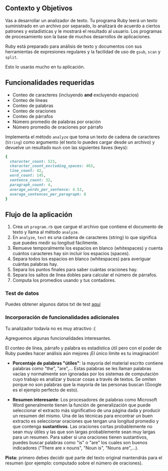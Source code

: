 ## Contexto y Objetivos

Vas a desarrollar un analizador de texto. Tu programa Ruby leerá un texto suministrado en un archivo por separado, lo analizará de acuerdo a ciertos patrones y estadísticas y le mostrará el resultado al usuario. Los programas de procesamiento son la base de muchos desarrollos de aplicaciones.

Ruby está preparado para análisis de texto y documentos con sus herramientas de expresiones regulares y la facilidad de uso de `gsub`, `scan` y `split`.

Esto lo usarás mucho en tu aplicación.

## Funcionalidades requeridas

* Conteo de caracteres (incluyendo **and** excluyendo espacios)
* Conteo de líneas
* Conteo de palabras
* Conteo de oraciones
* Conteo de párrafos
* Número promedio de palabras por oración
* Número promedio de oraciones por párrafo

Implementa el método `analyze` que toma un texto de cadena de caracteres (`String`) como argumento (el texto lo puedes cargar desde un archivo) y devuelve un resultado `Hash` con las siguientes llaves (keys):

```ruby
{
  character_count: 523,
  character_count_excluding_spaces: 463,
  line_count: 42,
  word_count: 145,
  sentence_count: 32,
  paragraph_count: 4,
  average_words_per_sentence: 4.53,
  average_sentences_per_paragraph: 8
}
```

## Flujo de la aplicación

1. Crea un `program.rb` que cargue el archivo que contiene el documento de texto y llama al método  `analyze`.
1. En `analyze`, `text` es una cadena de caracteres (string) lo que significa que puedes medir su longitud fácilmente.
1. Remueve temporalmente los espacios en blanco (whitespaces) y cuenta cuántos caracteres hay sin incluir los espacios (spaces).
1. Separa todos los espacios en blanco (whitespaces) para averiguar cuántas palabras hay.
1. Separa los puntos finales para saber cuántas oraciones hay.
1. Separa los saltos de línea dobles para calcular el número de párrafos.
1. Computa los promedios usando y tus contadores.

### Test de datos

Puedes obtener algunos datos txt de test [aquí](http://www.rubyinside.com/book/oliver.txt)

### Incorporación de funcionalidades adicionales

Tu analizador todavía no es muy atractivo :(

Agreguemos algunas funcionalidades interesantes.

El conteo de línea, párrafo y palabra es estadística útil pero con el poder de Ruby puedes hacer análisis aún mejores ¡El único límite es tu imaginación!

* **Porcentaje de palabras "útiles"**: la mayoría del material escrito contiene palabras como "the", "are",... Estas palabras se les llaman palabras vacías y normalmente son ignoradas por los sistemas de computación cuyo trabajo es analizar y buscar cosas a través de textos. Se omiten porque no son palabras que la mayoría de las personas buscan (Google es el ejemplo perfecto de esto).

* **Resumen interesante**: Los procesadores de palabras como Microsoft Word generalmente tienen la función de generalización que puede seleccionar el extracto más significativo de una página dada y producir un resumen del mismo. Una de las técnicas para encontrar un buen extracto es seleccionar oraciones que tengan una longitud promedio y que contenga **sustantivos**. Las oraciones cortas probablemente no sean muy útiles y las que son  largas probablemente sean muy largas para un resumen. Para saber si una oraciones tienen sustantivos, puedes buscar palabras como "is" o "are" los cuales son buenos indicadores ("There are x nouns", "Noun is", "Nouns are",...).

**Pista:** primero debes decidir qué parte del texto original mantendrás para el resumen (por ejemplo: computado sobre el número de oraciones).
